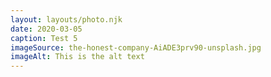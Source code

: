 ```yaml
---
layout: layouts/photo.njk
date: 2020-03-05
caption: Test 5
imageSource: the-honest-company-AiADE3prv90-unsplash.jpg
imageAlt: This is the alt text
---
```

